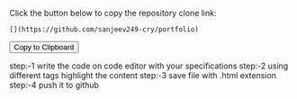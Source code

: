 <!DOCTYPE html>
<html lang="en">
<head>
    <meta charset="UTF-8">
    <meta name="viewport" content="width=device-width, initial-scale=1.0"
          <div class="container">
        <p>Click the button below to copy the repository clone link:</p>
        <pre><code id="codeText">[](https://github.com/sanjeev249-cry/portfolio)</code></pre>
        <button onclick="copyLink()">Copy to Clipboard</button>
    </div>
</head>
<body>
</body>
</html>



step:-1 write the code on code editor with your specifications 
step:-2 using different tags highlight the content 
step:-3 save file with .html extension 
step:-4 push it to github
